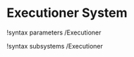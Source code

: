 <!-- MOOSE Documentation Stub: Remove this when content is added. -->

# Executioner System
!syntax parameters /Executioner

!syntax subsystems /Executioner

